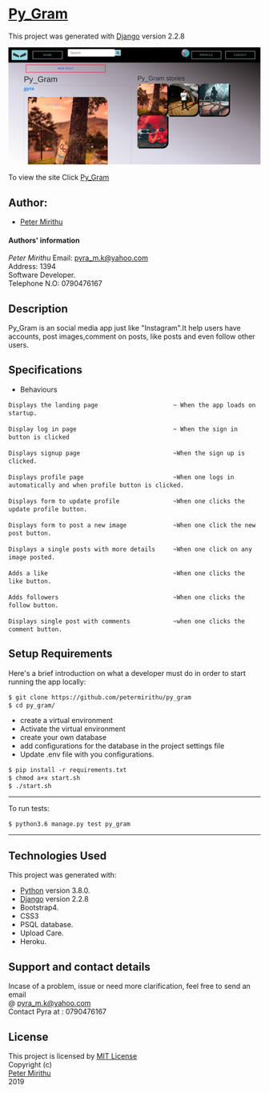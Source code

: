 # [Py_Gram]()

This project was generated with [Django](https://www.djangoproject.com) version 2.2.8 <br>

![picture](pygram.png)

To view the site Click [Py_Gram]()

## Author: 
  * [Peter Mirithu](https://github.com/petermirithu/py_gram)

#### Authors' information
*Peter Mirithu*
    Email: pyra_m.k@yahoo.com <br>
    Address: 1394 <br>
    Software Developer.<br>
    Telephone N.O: 0790476167          
## Description
  Py_Gram is an social media app just like "Instagram".It help users have accounts, post images,comment on posts, like posts and even follow other users.

## Specifications
  * Behaviours
  ```
  Displays the landing page                     ~ When the app loads on startup.

  Display log in page                           ~ When the sign in button is clicked  

  Displays signup page                          ~When the sign up is clicked.

  Displays profile page                         ~When one logs in automatically and when profile button is clicked.

  Displays form to update profile               ~When one clicks the update profile button.

  Displays form to post a new image             ~When one click the new post button.

  Displays a single posts with more details     ~When one click on any image posted.

  Adds a like                                   ~When one clicks the like button.

  Adds followers                                ~When one clicks the follow button.

  Displays single post with comments            ~when one clicks the comment button.
  ```

## Setup Requirements
  Here's a brief introduction on what a developer must do in order to start running the app locally:

  ```
  $ git clone https://github.com/petermirithu/py_gram
  $ cd py_gram/
  ```
  * create a virtual environment
  * Activate the virtual environment
  * create your own database
  * add configurations for the database in the project settings file
  * Update .env file with you configurations.
  
  ```
  $ pip install -r requirements.txt
  $ chmod a+x start.sh
  $ ./start.sh
  ```
  <hr>
  To run tests:

  ```
  $ python3.6 manage.py test py_gram
  ```
  <hr>
     
## Technologies Used
  This project was generated with:
  * [Python](https://www.python.org/) version 3.8.0. 
  * [Django](https://www.djangoproject.com/) version 2.2.8
  * Bootstrap4.  
  * CSS3
  * PSQL database.  
  * Upload Care.
  * Heroku.

 ## Support and contact details
  Incase of a problem, issue or need more clarification, feel free to send an email<br> @ pyra_m.k@yahoo.com<br>
  Contact Pyra at : 0790476167

 ## License
  This project is licensed by [MIT License](LICENSE.txt)<br>
                Copyright (c) <br>
                [Peter Mirithu](https://github.com/petermirithu/py_gram) <br>
                  2019<br>
  
  



